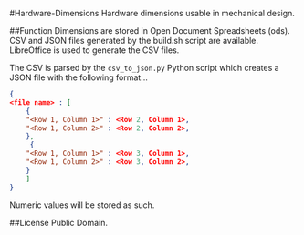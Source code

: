 #Hardware-Dimensions
Hardware dimensions usable in mechanical design.

##Function
Dimensions are stored in Open Document Spreadsheets (ods). CSV and JSON files generated by the build.sh script are available. LibreOffice is used to generate the CSV files.

The CSV is parsed by the `csv_to_json.py` Python script which creates a JSON file with the following format...
```JSON
{
<file name> : [
    { 
    "<Row 1, Column 1>" : <Row 2, Column 1>,
    "<Row 1, Column 2>" : <Row 2, Column 2>,
    },
     { 
    "<Row 1, Column 1>" : <Row 3, Column 1>,
    "<Row 1, Column 2>" : <Row 3, Column 2>,
    }
    ]
}   
```

Numeric values will be stored as such.

##License
Public Domain.
